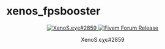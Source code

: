 # xenos_fpsbooster

<div align="center">
    <p>
        <a href="https://discord.com/brand-new">
            <img alt="XenoS.єχє#2859" src="https://i.imgur.com/5vd9yxD.png">
        </a>
        <a href="https://forum.cfx.re/t/xenos-fpsbooster/2906866">
            <img alt="Fivem Forum Release" src="https://img.shields.io/badge/Fivem%20Forum-Release-orange">
        </a>
    </p>
    <p>
        XenoS.єχє#2859
    </p>
</div>
